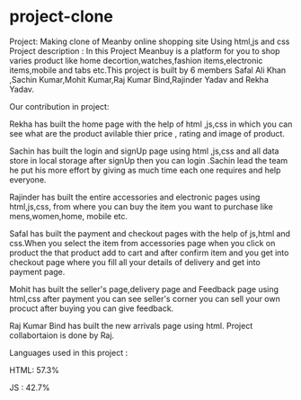 # project-clone
Project: Making clone of Meanby online shopping site Using html,js and css
Project description : In this Project Meanbuy is a platform for you to shop varies product like home decortion,watches,fashion items,electronic items,mobile and tabs etc.This project is built by 6 members Safal Ali Khan ,Sachin Kumar,Mohit Kumar,Raj Kumar Bind,Rajinder Yadav and Rekha Yadav.

Our contribution in project:

Rekha has built the home page with the help of html ,js,css in which you can see what are the product avilable thier price , rating and image of product.

Sachin has built the login and signUp page using html ,js,css and all data store in local storage after signUp then you can login .Sachin lead the team he put his more effort by giving as much time each one requires and help everyone.

Rajinder has built the entire accessories and electronic pages using html,js,css, from where you can buy the item you want to purchase like mens,women,home, mobile etc.

Safal has built the payment and checkout pages with the help of js,html and css.When you select the item from accessories page when you click on  product the that product add to cart and after confirm item and you get into checkout page where you fill all your details of delivery and get into payment page.

Mohit has built the seller's page,delivery page and Feedback page using html,css after payment you can see seller's corner you can sell your own procuct after buying you can give feedback.

Raj Kumar Bind has built the new arrivals page using html. Project collabortaion is done by Raj.

Languages used in this project :

HTML: 57.3%

JS : 42.7%
